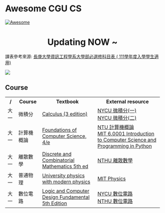 # Awesome CGU CS

[![Awesome](https://awesome.re/badge.svg)](https://awesome.re)

<center>
    <h1 style="font-weight:bold;">Updating NOW ~</h1>
</center>

課表參考來源: [長庚大學資訊工程學系大學部必選修科目表 ( 111學年度入學學生適用)](https://freshman.cgu.edu.tw/var/file/46/1046/img/2812/2D00.pdf)

![](https://hackmd.io/_uploads/SkdyEQKNn.png)

## Course

<table>
    <tr>
        <th>
            /
        </th>
        <th>
            Course
        </th>
        <th>
            Textbook
        </th>
        <th>
            External resource
        </th>
    </tr>
    <tr>
        <td>
            大一
        </td>
        <td>
            微積分
        </td>
        <td>
        <a href="https://www.academia.edu/44954795/Calculus_Early_Transcendentals_by_William_Briggs_Lyle_Cochran_Bernard_Gillett_Eric_Schulz">Calculus (3 edition)</a>
        </td>
        <td>
            <a href="https://youtu.be/r4eMzMBEvP8">NYCU 微積分(一)</a> <br>
            <a href="https://youtu.be/C90Q29DKh_Q">NYCU 微積分(二)</a>
        </td>
    </tr>
    <tr>
        <td>
            大一
        </td>
        <td>
            計算機概論
        </td>
        <td>
        <a href="https://www.tenlong.com.tw/products/9781473751040">Foundations of Computer Science, 4/e</a>
        </td>
        <td>
            <a href="https://youtu.be/EDYjPpn1OmE">NTU 計算機概論</a> <br>
            <a href="https://youtu.be/nykOeWgQcHM">MIT 6.0001 Introduction to Computer Science and Programming in Python</a>
        </td>
    </tr>
    <tr>
        <td>
            大一
        </td>
        <td>
            離散數學
        </td>
        <td>
        <a href="https://www.academia.edu/33603787/Discrete_and_Combinatorial_Mathematics_5th_ed_R_Grimaldi">Discrete and Combinatorial Mathematics 5th ed</a>
        </td>
        <td>
            <a href="https://ocw.nthu.edu.tw/ocw/index.php?page=course&cid=129">NTHU 離散數學</a>
        </td>
    </tr>
     <tr>
        <td>
            大一
        </td>
        <td>
            普通物理
        </td>
        <td>
        <a href="https://archive.org/details/universityphysic0000baue_z8n6">University physics with modern physics</a>
        </td>
        <td>
            <a href="https://ocw.mit.edu/courses/8-012-physics-i-classical-mechanics-fall-2008/">MIT Physics</a>
        </td>
    </tr>
    <tr>
        <td>
            大一
        </td>
        <td>
            數位電路
        </td>
        <td>
        <a href="https://wp.kntu.ac.ir/dfard/ebook/lc_ds1/M.%20Morris%20R.%20Mano,%20Charles%20R.%20Kime,%20Tom%20Martin%20-%20Logic%20and%20computer%20design%20fundamentals-Prentice%20Hall%20(2015).pdf">Logic and Computer Design Fundamental 5th Edition</a>
        </td>
        <td>
            <a href="https://youtu.be/jB5jShUS6mg">NYCU 數位電路</a>
            <br>
            <a href="https://youtu.be/fW6xAPTOMm0">NTHU 數位電路</a>
        </td>
    </tr>
</table>

<!-- ## Readme
> 本文主要是給剛進資工系的學生，對象是長庚大學大一新生
> 以下整理我讀資工系以來有接觸過的工具，包括原文書、網路資源、程式教學等等
> 各位可以透過像是Github、linkedin、Medium，甚至自己的個人部落格來加強自己的個人品牌
> 在此祝各位學習順利
> 有相關問題可以寄信給我 [Email](mailto:present20526@gmail.com)

本文精華傳送門連結:
* [原文書](#原文書-只列必修-詳情還是參考當時老師所提供之書籍)
* [RoadMap](#RoadMap)
* [教學資源](#教學資源)
* [Website](#Website-也推薦大家找一些國外教學)
* [Machine Learning](#Just-for-ML-Book-List-from-this-video)

## 原文書 + 心得 (詳情還是參考當時老師所提供之書籍)

> 可以跟學長姐借，或是找網路上電子檔，當然你很盤也可以買紙本。
(註: 粗體字是我沒找到的)

### 大一

**[計算機概論](https://www.tenlong.com.tw/products/9781473751040)**

[離散數學](https://www.houstonisd.org/cms/lib2/TX01001591/Centricity/Domain/26781/DiscreteMathematics.pdf)

[微積分](https://www.academia.edu/44954795/Calculus_Early_Transcendentals_by_William_Briggs_Lyle_Cochran_Bernard_Gillett_Eric_Schulz)

[普通物理](https://www.readallbooks.org/book/physics-5th-edition-solution/)

### 大二

[工程數學](https://elasticbeanstalk-us-east-2-344375731421.s3.us-east-2.amazonaws.com/StudyChat/Dennis-G.-Zill-Advanced-Engineering-Mathematics-2016-Jones-Bartlett.pdf)

**[資料結構](https://www.tenlong.com.tw/products/9780929306377)**

[演算法](https://drive.google.com/file/d/17z2TCKxhgLIMJIy6oz5y58FqwjdM5uJD/view?usp=sharing)

[線性代數](https://www.academia.edu/43768906/Elementary_Linear_Algebra_8e_PDF)

[機率與統計](https://www.academia.edu/48950313/Probability_and_Statistics_for_Engineers_and_Scientist_9th_Edition_by_Walpole_Mayers_Ye_)

### 大三

[計算機組織](https://drive.google.com/file/d/1NK9FF2ppGraQ29UHAqNaJePe85z_e3KI/view?usp=sharing)

[作業系統](https://drive.google.com/file/d/1n0SbA1I3EqJTBykhdwMiSMxSMgnv_89t/view?usp=sharing)

[計算機網路](https://drive.google.com/file/d/1QQmkcDU-yv2qYtvlHqat_rVUmwBXw84A/view?usp=sharing)

### 大四

### 畢業專題
[建議與介紹](https://ithelp.ithome.com.tw/articles/10310888)
### 研究所

## RoadMap

學習路線規畫可參考 RoadMap

![](https://i.imgur.com/NXWJYja.png)

例如程式語言 Python 學習路線

![](https://i.imgur.com/n9jaj6z.png)

[RoadMap](https://roadmap.sh/)

[Machine Learning RoadMap](https://github.com/mrdbourke/machine-learning-roadmap)

## 教學資源

> 建議以學校課程為主，此教學資源算課外補充或考研究所時用

[拯救資工系學生的基本素養](https://www.youtube.com/playlist?list=PLCOCSTovXmudP_dZi1T9lNHLOtqpK9e2P)

### 資結

[中山 資結 OCW](https://www.youtube.com/watch?v=b8wr9AUPDMM&list=PLs81hTyfCaoXSa8NVmVy7IZVzJLpNhglk)

[wjungle 筆記](https://www.dropbox.com/s/p9j0wd1hwahum3y/ds.pdf?dl=0)

### 演算法

[台大演算法 OCW](https://www.youtube.com/playlist?list=PLOAQYZPRn2V7lSunztJ4h0Sb0ejUA4Juq)

[MIT 演算法 OCW](https://www.youtube.com/playlist?list=PLUl4u3cNGP61Oq3tWYp6V_F-5jb5L2iHb)

[wjungle 筆記](https://www.dropbox.com/s/h3ycri4pvqf6qql/algo.pdf?dl=0)

### 離散

[清大離散 OCW](https://www.youtube.com/watch?v=DnA-jZV1IY0&list=PLS0SUwlYe8cxBkIQmwWGauSlKER32Zd6Q)

[wjungle 筆記](https://www.dropbox.com/s/4ikspk1snut82aw/dm.pdf?dl=0)

### 線代

[3Blue1Brown 線代](https://www.youtube.com/playlist?list=PL2QY0xcsWhz6ghPUixeNQm47xapSKw4SM)

[MIT 線代](https://www.youtube.com/watch?v=QVKj3LADCnA&list=PL49CF3715CB9EF31D)

[wjungle 筆記](https://www.dropbox.com/s/1nph21mpp75b5km/la.pdf?dl=0)

### 計組

[清大 計組 OCW](https://www.youtube.com/playlist?list=PLS0SUwlYe8cwYJ_MOylv8zOfybgKRmAyi)

[wjungle 筆記](https://www.dropbox.com/s/ybfuup32er26jrx/co.pdf?dl=0)

### 作業系統

[清大 OS OCW](https://www.youtube.com/playlist?list=PL9jciz8qz_zyO55qECi2PD3k6lgxluYEV)

[wjungle 筆記](https://www.dropbox.com/s/54dfu3i96ifff1y/os.pdf?dl=0)

### ML

[李弘毅 ML 2021](https://www.youtube.com/watch?v=Ye018rCVvOo&list=PLJV_el3uVTsMhtt7_Y6sgTHGHp1Vb2P2J)

[StatQuest for machine learning](https://www.youtube.com/c/joshstarmer)

### 計架

[台大 計架 OCW](https://www.youtube.com/playlist?list=PLGwrIQuH8GlNOiIkkASnsw8eipk-0uOqc)

[計算機架構 pdf](https://www.pdfdrive.com/computer-architecture-sixth-edition-a-quantitative-approach-e184752345.html)

### Programming languages

[W3Schools](https://www.w3schools.com/)

[GreeksforGreeks](https://www.geeksforgeeks.org/)

[C++ Tutorials](https://www.youtube.com/playlist?list=PLlrATfBNZ98dudnM48yfGUldqGD0S4FFb)

[100 days challenge for HTML & css](https://100dayscss.com/about/)

[Freecodecamp](https://www.freecodecamp.org/)

### Linux

[jserv Linux 課程](http://wiki.csie.ncku.edu.tw/linux/schedule)

[jserv YT](https://www.youtube.com/c/GUTS4tech)

### 軟體工程

[Design Patterns pdf](http://www.javier8a.com/itc/bd1/articulo.pdf)

[Clean code pdf](https://thixalongmy.haugiang.gov.vn/media/1175/clean_code.pdf)

[Clean code Medium](https://medium.com/%E6%89%8B%E5%AF%AB%E7%AD%86%E8%A8%98/clean-code-index-51e209cc47db)

[Clean code iThome](https://ithelp.ithome.com.tw/articles/10264853)

[Design Patterns YT](https://www.youtube.com/watch?v=v9ejT8FO-7I&list=PLrhzvIcii6GNjpARdnO4ueTUAVR9eMBpc)

[軟體測試 Github](https://github.com/atinfo/awesome-test-automation)

## Documentation

基本上，打程式語言，例如 C++ 或 Python，再加 Documentation 就有一堆範例

開發環境 推 [VsCode](https://code.visualstudio.com/download)、[Visudo Studio](https://visualstudio.microsoft.com/zh-hant/downloads/)

[Python](https://docs.python.org/zh-tw/3/)

## Competitive programming

[LeetCode](https://leetcode.com/)

[建議刷題策略 (中文版)](https://github.com/youngyangyang04/leetcode-master)

[LeetCode Repository](https://github.com/wisdompeak/LeetCode)

[Kaggle](https://www.kaggle.com/)

[CodeForce](https://codeforces.com/)

[HackerRank](https://www.hackerrank.com/)

## Website (也推薦大家找一些國外教學)

### Adavanced

[Docker](https://hackmd.io/EHxCn4vVQaOtQK8_b2kUhQ)

[StackOverflow](https://stackoverflow.com/) 這系列都推

[Overleaf](https://www.overleaf.com/project)

[ReadThisPaper](https://readthispaper.com/tw/)

[colab](https://colab.research.google.com/?utm_source=scs-index)

[Coscup](https://coscup.org/)

[Git Learning](https://learngitbranching.js.org/?locale=zh_TW)

[System Design](https://github.com/donnemartin/system-design-primer)

[ChatGPT](https://chat.openai.com/chat)

### 筆記類

[HackMD](https://hackmd.io/?nav=overview) 

[Notion](https://www.notion.so/login)

[GitBook](https://www.gitbook.com/)

### 專案規劃類

[Mathpix Snip](https://mathpix.com/?fbclid=IwAR2ADQlY3ey3nkj9kYLfPKZUV1J1SJ86nqVCb_4D5M3aOOlas07duhnAuBI)

[draw.io](https://app.diagrams.net/)

[Canva](https://www.canva.com/)

[Trello](https://trello.com/zh-Hant)

## Just for ML ([Book List from this video](https://www.youtube.com/watch?v=7R08MPXxiFQ))

[Machine Learning for humans in Medium](https://medium.com/machine-learning-for-humans/why-machine-learning-matters-6164faf1df12)

[100 pages for Machine Learning](http://ema.cri-info.cm/wp-content/uploads/2019/07/2019BurkovTheHundred-pageMachineLearning.pdf)

[Python Data Analysis Github](https://github.com/wesm/pydata-book/tree/2nd-edition)

[Python Data Analysis 2nd](https://github.com/chenomg/CS_BOOKS/blob/master/Python%20for%20Data%20Analysis%2C%202nd%20Edition.pdf)

[Hands-on Machine Learning with Scikit-Learn and TensorFlow](http://www.clc.hcmus.edu.vn/wp-content/uploads/2017/11/Hands_On_Machine_Learning_with_Scikit_Learn_and_TensorFlow.pdf)

[Data Science Notebook](https://github.com/donnemartin/data-science-ipython-notebooks)

### Personal recommendation

[Deep Learning with Goodfellow YT](https://www.youtube.com/playlist?list=PLsXu9MHQGs8df5A4PzQGw-kfviylC-R9b)

[Deep Learning with Goodfellow pdf](http://imlab.postech.ac.kr/dkim/class/csed514_2019s/DeepLearningBook.pdf)

[Deep Learning Book Notes from Stanford](https://github.com/greentfrapp/deep-learning-book-notes) -->